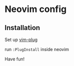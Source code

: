 # Neovim config

## Installation

Set up [vim-plug](https://github.com/junegunn/vim-plug)

run ```:PlugInstall``` inside neovim

Have fun!
